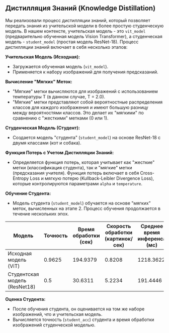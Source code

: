 ## Дистилляция Знаний (Knowledge Distillation)

Мы реализовали процесс дистилляции знаний, который позволяет передать знания из учительской модели в более простую студенческую модель. В нашем контексте, учительская модель - это `vit_model` (предварительно обученная модель Vision Transformer), а студенческая модель - `student_model` (простая модель ResNet-18). Процесс дистилляции знаний включает в себя несколько этапов:

**Учительская Модель (Исходная):**
- Загружается обученная модель (`vit_model`).
- Применяется к набору изображений для получения предсказаний.

**Вычисление "Мягких" Меток:**
- "Мягкие" метки вычисляются для изображений с использованием температуры T (в данном случае, T = 2.0).
- "Мягкие" метки представляют собой вероятностные распределения классов для каждого изображения и имеют большую разницу между вероятностями классов. Это делает их "мягкими" по сравнению с "жесткими" метками (0 или 1).

**Студенческая Модель (Студент):**
- Создается модель "студента" (`student_model`) на основе ResNet-18 с двумя классами (кот и собака).

**Функция Потерь с Учетом Дистилляции Знаний:**
- Определяется функция потерь, которая учитывает как "жесткие" метки (классификация студента), так и "мягкие" метки (предсказания учителя). Функция потерь включает в себя Cross-Entropy Loss и мягкую потерю (Kullback-Leibler Divergence Loss), которые контролируются параметрами `alpha` и `temperature`.

**Обучение Студента:**
- Модель студента (`student_model`) обучается на основе "мягких" меток, вычисленных на этапе 2. Процесс обучения продолжается в течение нескольких эпох.

| Модель              | Точность | Время обработки (сек) | Скорость обработки (картинок/сек) | Среднее время инференса (мс) |
|---------------------|----------|------------------------|----------------------------------|-----------------------------|
| Исходная модель (ViT)    | 0.9625   | 194.9379               | 0.8208                           | 1218.3622                   |
| Студентская модель (ResNet18) | 0.5      | 30.6311                | 5.2234                           | 191.4446                    |


**Оценка Студента:**
- После обучения студента, он оценивается на том же наборе изображений, что и учительская модель.
- Вычисляется точность (`student_acc`) студента и время обработки изображений студенческой моделью.
